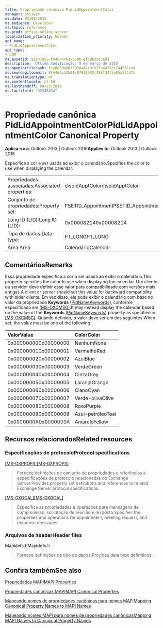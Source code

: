 ```yaml
---
title: Propriedade canônica PidLidAppointmentColor
manager: soliver
ms.date: 03/09/2015
ms.audience: Developer
ms.topic: reference
ms.prod: office-online-server
localization_priority: Normal
api_name:
- PidLidAppointmentColor
api_type:
- COM
ms.assetid: 91147e85-f440-4463-850b-efc9bdbd36d1
description: 'Última modificação: 9 de março de 2015'
ms.openlocfilehash: 1ea0830a06f303da8243f927e4a07cc744951ca9
ms.sourcegitcommit: 8fe462c32b91c87911942c188f3445e85a54137c
ms.translationtype: MT
ms.contentlocale: pt-BR
ms.lasthandoff: 04/23/2019
ms.locfileid: "32345434"
---
```

# <a name="pidlidappointmentcolor-canonical-property"></a><span data-ttu-id="9f9e6-103">Propriedade canônica PidLidAppointmentColor</span><span class="sxs-lookup"><span data-stu-id="9f9e6-103">PidLidAppointmentColor Canonical Property</span></span>

  
  
<span data-ttu-id="9f9e6-104">**Aplica-se a**: Outlook 2013 | Outlook 2016</span><span class="sxs-lookup"><span data-stu-id="9f9e6-104">**Applies to**: Outlook 2013 | Outlook 2016</span></span> 
  
<span data-ttu-id="9f9e6-105">Especifica a cor a ser usada ao exibir o calendário.</span><span class="sxs-lookup"><span data-stu-id="9f9e6-105">Specifies the color to use when displaying the calendar.</span></span>
  
|||
|:-----|:-----|
|<span data-ttu-id="9f9e6-106">Propriedades associadas:</span><span class="sxs-lookup"><span data-stu-id="9f9e6-106">Associated properties:</span></span>  <br/> |<span data-ttu-id="9f9e6-107">dispidApptColor</span><span class="sxs-lookup"><span data-stu-id="9f9e6-107">dispidApptColor</span></span>  <br/> |
|<span data-ttu-id="9f9e6-108">Conjunto de propriedades:</span><span class="sxs-lookup"><span data-stu-id="9f9e6-108">Property set:</span></span>  <br/> |<span data-ttu-id="9f9e6-109">PSETID_Appointment</span><span class="sxs-lookup"><span data-stu-id="9f9e6-109">PSETID_Appointment</span></span>  <br/> |
|<span data-ttu-id="9f9e6-110">Long ID (LID):</span><span class="sxs-lookup"><span data-stu-id="9f9e6-110">Long ID (LID):</span></span>  <br/> |<span data-ttu-id="9f9e6-111">0x00008214</span><span class="sxs-lookup"><span data-stu-id="9f9e6-111">0x00008214</span></span>  <br/> |
|<span data-ttu-id="9f9e6-112">Tipo de dados:</span><span class="sxs-lookup"><span data-stu-id="9f9e6-112">Data type:</span></span>  <br/> |<span data-ttu-id="9f9e6-113">PT_LONG</span><span class="sxs-lookup"><span data-stu-id="9f9e6-113">PT_LONG</span></span>  <br/> |
|<span data-ttu-id="9f9e6-114">Área:</span><span class="sxs-lookup"><span data-stu-id="9f9e6-114">Area:</span></span>  <br/> |<span data-ttu-id="9f9e6-115">Calendário</span><span class="sxs-lookup"><span data-stu-id="9f9e6-115">Calendar</span></span>  <br/> |
   
## <a name="remarks"></a><span data-ttu-id="9f9e6-116">Comentários</span><span class="sxs-lookup"><span data-stu-id="9f9e6-116">Remarks</span></span>

<span data-ttu-id="9f9e6-117">Essa propriedade especifica a cor a ser usada ao exibir o calendário.</span><span class="sxs-lookup"><span data-stu-id="9f9e6-117">This property specifies the color to use when displaying the calendar.</span></span> <span data-ttu-id="9f9e6-118">Um cliente ou servidor deve definir esse valor para compatibilidade com versões mais antigas.</span><span class="sxs-lookup"><span data-stu-id="9f9e6-118">A client or server should set this value for backward compatibility with older clients.</span></span> <span data-ttu-id="9f9e6-119">Em vez disso, ele pode exibir o calendário com base no valor da propriedade **Keywords** ([PidNameKeywords](pidnamekeywords-canonical-property.md)), conforme especificado em [[MS-OXCMSG]](https://msdn.microsoft.com/library/7fd7ec40-deec-4c06-9493-1bc06b349682%28Office.15%29.aspx).</span><span class="sxs-lookup"><span data-stu-id="9f9e6-119">It may instead display the calendar based on the value of the **Keywords** ([PidNameKeywords](pidnamekeywords-canonical-property.md)) property as specified in [[MS-OXCMSG]](https://msdn.microsoft.com/library/7fd7ec40-deec-4c06-9493-1bc06b349682%28Office.15%29.aspx).</span></span> <span data-ttu-id="9f9e6-120">Quando definido, o valor deve ser um dos seguintes.</span><span class="sxs-lookup"><span data-stu-id="9f9e6-120">When set, the value must be one of the following.</span></span>
  
|<span data-ttu-id="9f9e6-121">**Valor**</span><span class="sxs-lookup"><span data-stu-id="9f9e6-121">**Value**</span></span>|<span data-ttu-id="9f9e6-122">**Color**</span><span class="sxs-lookup"><span data-stu-id="9f9e6-122">**Color**</span></span>|
|:-----|:-----|
|<span data-ttu-id="9f9e6-123">0x00000000</span><span class="sxs-lookup"><span data-stu-id="9f9e6-123">0x00000000</span></span>  <br/> |<span data-ttu-id="9f9e6-124">Nenhum</span><span class="sxs-lookup"><span data-stu-id="9f9e6-124">None</span></span>  <br/> |
|<span data-ttu-id="9f9e6-125">0x00000001</span><span class="sxs-lookup"><span data-stu-id="9f9e6-125">0x00000001</span></span>  <br/> |<span data-ttu-id="9f9e6-126">Vermelho</span><span class="sxs-lookup"><span data-stu-id="9f9e6-126">Red</span></span>  <br/> |
|<span data-ttu-id="9f9e6-127">0x00000002</span><span class="sxs-lookup"><span data-stu-id="9f9e6-127">0x00000002</span></span>  <br/> |<span data-ttu-id="9f9e6-128">Azul</span><span class="sxs-lookup"><span data-stu-id="9f9e6-128">Blue</span></span>  <br/> |
|<span data-ttu-id="9f9e6-129">0x00000003</span><span class="sxs-lookup"><span data-stu-id="9f9e6-129">0x00000003</span></span>  <br/> |<span data-ttu-id="9f9e6-130">Verde</span><span class="sxs-lookup"><span data-stu-id="9f9e6-130">Green</span></span>  <br/> |
|<span data-ttu-id="9f9e6-131">0x00000004</span><span class="sxs-lookup"><span data-stu-id="9f9e6-131">0x00000004</span></span>  <br/> |<span data-ttu-id="9f9e6-132">Cinza</span><span class="sxs-lookup"><span data-stu-id="9f9e6-132">Grey</span></span>  <br/> |
|<span data-ttu-id="9f9e6-133">0x00000005</span><span class="sxs-lookup"><span data-stu-id="9f9e6-133">0x00000005</span></span>  <br/> |<span data-ttu-id="9f9e6-134">Laranja</span><span class="sxs-lookup"><span data-stu-id="9f9e6-134">Orange</span></span>  <br/> |
|<span data-ttu-id="9f9e6-135">0x00000006</span><span class="sxs-lookup"><span data-stu-id="9f9e6-135">0x00000006</span></span>  <br/> |<span data-ttu-id="9f9e6-136">Ciano</span><span class="sxs-lookup"><span data-stu-id="9f9e6-136">Cyan</span></span>  <br/> |
|<span data-ttu-id="9f9e6-137">0x00000007</span><span class="sxs-lookup"><span data-stu-id="9f9e6-137">0x00000007</span></span>  <br/> |<span data-ttu-id="9f9e6-138">Verde-oliva</span><span class="sxs-lookup"><span data-stu-id="9f9e6-138">Olive</span></span>  <br/> |
|<span data-ttu-id="9f9e6-139">0x00000008</span><span class="sxs-lookup"><span data-stu-id="9f9e6-139">0x00000008</span></span>  <br/> |<span data-ttu-id="9f9e6-140">Roxo</span><span class="sxs-lookup"><span data-stu-id="9f9e6-140">Purple</span></span>  <br/> |
|<span data-ttu-id="9f9e6-141">0x00000009</span><span class="sxs-lookup"><span data-stu-id="9f9e6-141">0x00000009</span></span>  <br/> |<span data-ttu-id="9f9e6-142">Azul-petróleo</span><span class="sxs-lookup"><span data-stu-id="9f9e6-142">Teal</span></span>  <br/> |
|<span data-ttu-id="9f9e6-143">0x0000000A</span><span class="sxs-lookup"><span data-stu-id="9f9e6-143">0x0000000A</span></span>  <br/> |<span data-ttu-id="9f9e6-144">Amarelo</span><span class="sxs-lookup"><span data-stu-id="9f9e6-144">Yellow</span></span>  <br/> |
   
## <a name="related-resources"></a><span data-ttu-id="9f9e6-145">Recursos relacionados</span><span class="sxs-lookup"><span data-stu-id="9f9e6-145">Related resources</span></span>

### <a name="protocol-specifications"></a><span data-ttu-id="9f9e6-146">Especificações de protocolo</span><span class="sxs-lookup"><span data-stu-id="9f9e6-146">Protocol specifications</span></span>

<span data-ttu-id="9f9e6-147">[[MS-OXPROPS]](https://msdn.microsoft.com/library/f6ab1613-aefe-447d-a49c-18217230b148%28Office.15%29.aspx)</span><span class="sxs-lookup"><span data-stu-id="9f9e6-147">[[MS-OXPROPS]](https://msdn.microsoft.com/library/f6ab1613-aefe-447d-a49c-18217230b148%28Office.15%29.aspx)</span></span>
  
> <span data-ttu-id="9f9e6-148">Fornece definições de conjunto de propriedades e referências a especificações de protocolo relacionadas do Exchange Server.</span><span class="sxs-lookup"><span data-stu-id="9f9e6-148">Provides property set definitions and references to related Exchange Server protocol specifications.</span></span>
    
<span data-ttu-id="9f9e6-149">[[MS-OXOCAL]](https://msdn.microsoft.com/library/09861fde-c8e4-4028-9346-e7c214cfdba1%28Office.15%29.aspx)</span><span class="sxs-lookup"><span data-stu-id="9f9e6-149">[[MS-OXOCAL]](https://msdn.microsoft.com/library/09861fde-c8e4-4028-9346-e7c214cfdba1%28Office.15%29.aspx)</span></span>
  
> <span data-ttu-id="9f9e6-150">Especifica as propriedades e operações para mensagens de compromisso, solicitação de reunião e resposta.</span><span class="sxs-lookup"><span data-stu-id="9f9e6-150">Specifies the properties and operations for appointment, meeting request, and response messages.</span></span>
    
### <a name="header-files"></a><span data-ttu-id="9f9e6-151">Arquivos de header</span><span class="sxs-lookup"><span data-stu-id="9f9e6-151">Header files</span></span>

<span data-ttu-id="9f9e6-152">Mapidefs.h</span><span class="sxs-lookup"><span data-stu-id="9f9e6-152">Mapidefs.h</span></span>
  
> <span data-ttu-id="9f9e6-153">Fornece definições de tipo de dados.</span><span class="sxs-lookup"><span data-stu-id="9f9e6-153">Provides data type definitions.</span></span>
    
## <a name="see-also"></a><span data-ttu-id="9f9e6-154">Confira também</span><span class="sxs-lookup"><span data-stu-id="9f9e6-154">See also</span></span>



[<span data-ttu-id="9f9e6-155">Propriedades MAPI</span><span class="sxs-lookup"><span data-stu-id="9f9e6-155">MAPI Properties</span></span>](mapi-properties.md)
  
[<span data-ttu-id="9f9e6-156">Propriedades canônicas MAPI</span><span class="sxs-lookup"><span data-stu-id="9f9e6-156">MAPI Canonical Properties</span></span>](mapi-canonical-properties.md)
  
[<span data-ttu-id="9f9e6-157">Mapeando nomes de propriedades canônicas para nomes MAPI</span><span class="sxs-lookup"><span data-stu-id="9f9e6-157">Mapping Canonical Property Names to MAPI Names</span></span>](mapping-canonical-property-names-to-mapi-names.md)
  
[<span data-ttu-id="9f9e6-158">Mapeando nomes MAPI para nomes de propriedades canônicas</span><span class="sxs-lookup"><span data-stu-id="9f9e6-158">Mapping MAPI Names to Canonical Property Names</span></span>](mapping-mapi-names-to-canonical-property-names.md)

